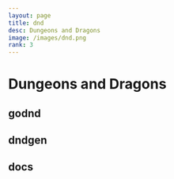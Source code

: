 ```yaml
---
layout: page
title: dnd
desc: Dungeons and Dragons
image: /images/dnd.png
rank: 3
---
```


# Dungeons and Dragons

## godnd

## dndgen

## docs